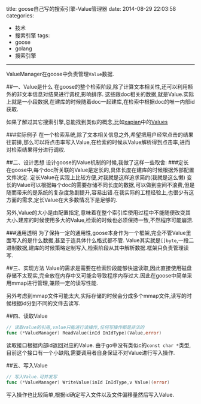 title: goose自己写的搜索引擎-Value管理器
date: 2014-08-29 22:03:58
categories: 
- 技术
- 搜索引擎
tags:
- goose
- golang
- 搜索引擎
---

ValueManager在goose中负责管理`Value`数据.

<!-- more -->

##一、Value是什么
在goose的整个检索阶段,除了计算文本相关性,还可以利用额外的非文本信息对结果进行调权,影响排序.
这些跟doc相关的数据,就是Value.实际上就是一小段数据,在建库的时候随着doc一起建库,在检索中根据doc的唯一内部id获取.

如果了解过其它搜索引擎,总能找到类似的概念,比如[xapian](http://xapian.org/)中的[Values](http://getting-started-with-xapian.readthedocs.org/en/latest/concepts/indexing/values.html)

###实际例子
在一个检索系统,除了文本相关信息之外,希望把用户经常点击的结果往前排,那么可以将点击率写入Value,在检索的时候从Value解析得到点击率,进而对检索结果得分进行调权.

##二、设计思想
设计goose的Value机制的时候,我做了这样一些取舍:
###定长
在goose中,每个doc所关联的Value是定长的,具体长度在建库的时候根据外部配置文件决定.
定长Value在实现上比较方便,对我就是这样追求简约(我就是这么懒)
变长的Value可以根据每个doc的需要存储不同长度的数据,可以做到空间不浪费,但是随而带来的是系统的复杂度急剧提升,容易出错.在我实际的工程经验上,也很少有这方面的需求,定长Value在大多数情况下是足够的.

另外,Value的大小是由配置指定,意味着在整个索引库使用过程中不能随便改变其大小.建库的时候使用多大的Value,检索的时候也必须保持一致,不然程序可能崩溃.

###通用透明
为了保持一定的通用性,goose本身作为一个框架,完全不管Value里面写入的是什么数据,甚至于连具体什么格式都不管.
Value其实就是`[]byte`,一段二进制数据,建库的时候策略定制写入,检索阶段从其中解析数据.框架只负责管理读写.


##三、实现方法
Value的需求是需要在检索阶段能够快速读取,因此直接使用磁盘存储不太现实,完全放在内存中又可能会导致程序内存过大.因此在goose中简单采用mmap进行管理,兼顾一定的读写性能.

另外考虑到mmap文件可能太大,实际存储的时候会分成多个mmap文件,读写的时候根据id分到不同的文件去读写.

##四、读取Value
```go
// 读取value的引用,value只能进行读操作,任何写操作都是非法的
func (*ValueManager) ReadValue(inId InIdType)(Value,error)
```
读取接口根据内部id返回对应的Value.
由于go中没有类似c的`const char *`类型,目前这个接口有一个小缺陷,需要调用者自身保证不对Value进行写入操作.

##五、写入Value
```go
// 写入Value.可并发写
func (*ValueManager) WriteValue(inId InIdType,v Value)(error)
```
写入操作也比较简单,根据id确定写入文件以及文件偏移量然后写入Value.
